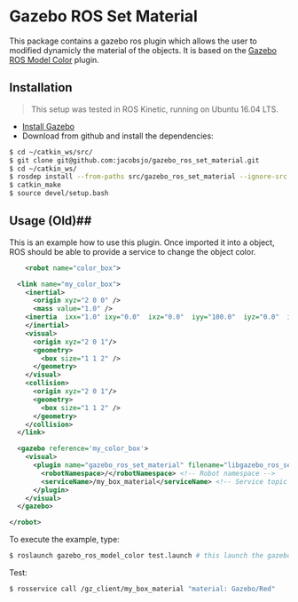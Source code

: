 # Gazebo ROS Set Material
This package contains a gazebo ros plugin which allows the user to modified dynamicly the material of the objects. It is based on the [Gazebo ROS Model Color](https://github.com/verlab/gazebo_ros_model_color) plugin.

## Installation ##
> This setup was tested in ROS Kinetic, running on Ubuntu 16.04 LTS.

* [Install Gazebo](http://gazebosim.org/tutorials?tut=ros_installing&cat=connect_ros)
* Download from github and install the dependencies:

```sh
$ cd ~/catkin_ws/src/
$ git clone git@github.com:jacobsjo/gazebo_ros_set_material.git
$ cd ~/catkin_ws/
$ rosdep install --from-paths src/gazebo_ros_set_material --ignore-src -r -y
$ catkin_make
$ source devel/setup.bash
```


## Usage (Old)##
This is an example how to use this plugin. Once imported it into a object, ROS should be able to provide a service to change the object color.

```xml
    <robot name="color_box">

  <link name="my_color_box">
    <inertial>
      <origin xyz="2 0 0" />
      <mass value="1.0" />
    <inertia  ixx="1.0" ixy="0.0"  ixz="0.0"  iyy="100.0"  iyz="0.0"  izz="1.0" />
    </inertial>
    <visual>
      <origin xyz="2 0 1"/>
      <geometry>
        <box size="1 1 2" />
      </geometry>
    </visual>
    <collision>
      <origin xyz="2 0 1"/>
      <geometry>
        <box size="1 1 2" />
      </geometry>
    </collision>
  </link>

  <gazebo reference='my_color_box'>
    <visual>
      <plugin name="gazebo_ros_set_material" filename="libgazebo_ros_set_material.so">
        <robotNamespace>/</robotNamespace> <!-- Robot namespace -->
        <serviceName>/my_box_material</serviceName> <!-- Service topic name-->
      </plugin>
    </visual>
  </gazebo>

</robot>
```
To execute the example, type:
```sh
$ roslaunch gazebo_ros_model_color test.launch # this launch the gazebo world
```

Test:
```sh
$ rosservice call /gz_client/my_box_material "material: Gazebo/Red"
```
